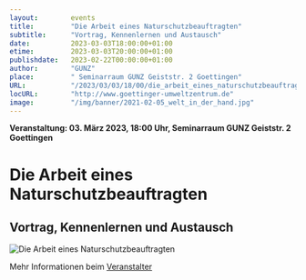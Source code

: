 ```yaml
---
layout:        events
title:         "Die Arbeit eines Naturschutzbeauftragten"
subtitle:      "Vortrag, Kennenlernen und Austausch"
date:          2023-03-03T18:00:00+01:00
etime:         2023-03-03T20:00:00+01:00
publishdate:   2023-02-22T00:00:00+01:00
author:        "GUNZ"
place:         " Seminarraum GUNZ Geiststr. 2 Goettingen"
URL:           "/2023/03/03/18/00/die_arbeit_eines_naturschutzbeauftragten"
locURL:        "http://www.goettinger-umweltzentrum.de"
image:         "/img/banner/2021-02-05_welt_in_der_hand.jpg"
---
```


**Veranstaltung: 03. März 2023, 18:00 Uhr,  Seminarraum GUNZ Geiststr. 2 Goettingen**

Die Arbeit eines Naturschutzbeauftragten
===========

Vortrag, Kennenlernen und Austausch
-----------
![Die Arbeit eines Naturschutzbeauftragten](https://www.goettinger-umweltzentrum.de/wp-content/uploads/2023/02/Plakat_Naturschutzbeauftragter1024_1.jpg)

Mehr Informationen beim [Veranstalter](http://www.goettinger-umweltzentrum.de)
